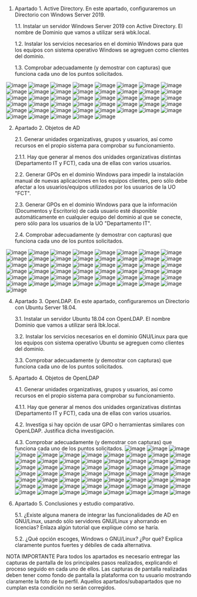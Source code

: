 1.	Apartado 1. Active Directory. En este apartado, configuraremos un Directorio con Windows Server 2019. 

    1.1.	Instalar un servidor Windows Server 2019 con Active Directory. El nombre de Dominio que vamos a utilizar será wbk.local.
    
    1.2.	Instalar los servicios necesarios en el dominio Windows para que los equipos con sistema operativo Windows se agreguen como clientes del dominio.
    
    1.3.	Comprobar adecuadamente (y demostrar con capturas) que funciona cada uno de los puntos solicitados.

![image](https://github.com/rolando1803/Administrador_de_sistemas_informaticos_de_red/assets/55965131/5b59b6fd-2e17-47a8-b218-7f065bfe2a23)
![image](https://github.com/rolando1803/Administrador_de_sistemas_informaticos_de_red/assets/55965131/9ea09b21-ebd0-4e1a-b295-8fc638d406b5)
![image](https://github.com/rolando1803/Administrador_de_sistemas_informaticos_de_red/assets/55965131/9971a2ee-62a5-4909-ad16-2ab8351e1d58)
![image](https://github.com/rolando1803/Administrador_de_sistemas_informaticos_de_red/assets/55965131/2f5fe202-df35-4db6-ab2b-34df2f97e9e4)
![image](https://github.com/rolando1803/Administrador_de_sistemas_informaticos_de_red/assets/55965131/07805042-5b67-4fff-8282-f95c85cb3b1d)
![image](https://github.com/rolando1803/Administrador_de_sistemas_informaticos_de_red/assets/55965131/ca425924-84c6-4c62-9a8c-5e8b8dc5304c)
![image](https://github.com/rolando1803/Administrador_de_sistemas_informaticos_de_red/assets/55965131/15bb3886-07c9-4ccf-8eb2-ba4f927b5c87)
![image](https://github.com/rolando1803/Administrador_de_sistemas_informaticos_de_red/assets/55965131/4a6fddb3-0177-48f8-a254-e047b748842d)
![image](https://github.com/rolando1803/Administrador_de_sistemas_informaticos_de_red/assets/55965131/5d2987ac-897d-41eb-b233-5ad3b4f5f94c)
![image](https://github.com/rolando1803/Administrador_de_sistemas_informaticos_de_red/assets/55965131/967b0d1b-557a-40e5-b42b-14374e1cbdab)
![image](https://github.com/rolando1803/Administrador_de_sistemas_informaticos_de_red/assets/55965131/39f34906-2456-4f56-bbe6-f7cfdadaaf1f)
![image](https://github.com/rolando1803/Administrador_de_sistemas_informaticos_de_red/assets/55965131/4a76fccc-a66d-4023-a3ee-2c27fcfe1935)
![image](https://github.com/rolando1803/Administrador_de_sistemas_informaticos_de_red/assets/55965131/c689ae9d-73a4-4c89-9984-6f87563b3ce9)
![image](https://github.com/rolando1803/Administrador_de_sistemas_informaticos_de_red/assets/55965131/e29c03be-e19c-4af3-9a9b-4ac5f3840a36)
![image](https://github.com/rolando1803/Administrador_de_sistemas_informaticos_de_red/assets/55965131/f8e68a28-f379-4e67-a16a-2f54abeae379)
![image](https://github.com/rolando1803/Administrador_de_sistemas_informaticos_de_red/assets/55965131/11c9ea9d-aed5-446b-98c4-1f69f472aa4a)
![image](https://github.com/rolando1803/Administrador_de_sistemas_informaticos_de_red/assets/55965131/486802b8-7163-416f-9205-8c05bafdda7e)
![image](https://github.com/rolando1803/Administrador_de_sistemas_informaticos_de_red/assets/55965131/11fbb715-2823-4f31-8101-f5799d549079)
![image](https://github.com/rolando1803/Administrador_de_sistemas_informaticos_de_red/assets/55965131/bac7417f-c119-4d84-b60f-b762875c01da)
![image](https://github.com/rolando1803/Administrador_de_sistemas_informaticos_de_red/assets/55965131/3cc66d7d-8989-4ea5-bdda-5635788e6c27)
![image](https://github.com/rolando1803/Administrador_de_sistemas_informaticos_de_red/assets/55965131/035371f2-6aa4-4843-a6a5-3ed9e5bf4488)
![image](https://github.com/rolando1803/Administrador_de_sistemas_informaticos_de_red/assets/55965131/47c45e03-ad04-4eca-8cbc-371bf117cdf8)
![image](https://github.com/rolando1803/Administrador_de_sistemas_informaticos_de_red/assets/55965131/efeca042-132b-42a9-b914-96e7233ff741)
![image](https://github.com/rolando1803/Administrador_de_sistemas_informaticos_de_red/assets/55965131/e6667f25-320b-4565-b308-bd971403c636)
![image](https://github.com/rolando1803/Administrador_de_sistemas_informaticos_de_red/assets/55965131/27a280d2-89bb-41c8-adbe-45dc871c79b3)
![image](https://github.com/rolando1803/Administrador_de_sistemas_informaticos_de_red/assets/55965131/0915e8c0-8a80-467a-9e99-3b4ebc7b89c9)
![image](https://github.com/rolando1803/Administrador_de_sistemas_informaticos_de_red/assets/55965131/aa8a1876-3ceb-40ab-9145-049906de573f)
![image](https://github.com/rolando1803/Administrador_de_sistemas_informaticos_de_red/assets/55965131/3e41e546-2d7b-4502-8d5d-5a982da717d7)
![image](https://github.com/rolando1803/Administrador_de_sistemas_informaticos_de_red/assets/55965131/6e5c3e7e-34b4-40a3-8efe-b8b376467341)
![image](https://github.com/rolando1803/Administrador_de_sistemas_informaticos_de_red/assets/55965131/5a474a71-3f34-44ce-8504-a38bcf83ec72)
![image](https://github.com/rolando1803/Administrador_de_sistemas_informaticos_de_red/assets/55965131/f63dddef-c952-4853-af49-147b1f978cc5)
![image](https://github.com/rolando1803/Administrador_de_sistemas_informaticos_de_red/assets/55965131/5a0c8c13-816a-4a2c-9e50-41068821bf5a)
![image](https://github.com/rolando1803/Administrador_de_sistemas_informaticos_de_red/assets/55965131/70ed83a2-2678-4f63-be75-21a32cf49fc9)
![image](https://github.com/rolando1803/Administrador_de_sistemas_informaticos_de_red/assets/55965131/a377c143-f606-476c-a6f8-7fa4ccc23398)
![image](https://github.com/rolando1803/Administrador_de_sistemas_informaticos_de_red/assets/55965131/ea66805b-17fa-4653-985e-049322f519f0)
![image](https://github.com/rolando1803/Administrador_de_sistemas_informaticos_de_red/assets/55965131/0ca46e7e-f945-4b98-a004-96355e558ed6)
![image](https://github.com/rolando1803/Administrador_de_sistemas_informaticos_de_red/assets/55965131/180cc7cd-daa4-4096-ac2c-d37294c25c46)
![image](https://github.com/rolando1803/Administrador_de_sistemas_informaticos_de_red/assets/55965131/c1ee68f4-0b79-402a-a3a8-176764f994e2)
![image](https://github.com/rolando1803/Administrador_de_sistemas_informaticos_de_red/assets/55965131/afee197b-7870-47ca-ad91-21028452bfdc)
![image](https://github.com/rolando1803/Administrador_de_sistemas_informaticos_de_red/assets/55965131/21fd5252-3428-4012-a3a8-35a9493971b1)
![image](https://github.com/rolando1803/Administrador_de_sistemas_informaticos_de_red/assets/55965131/958676a4-3b84-4a50-bf67-c7a2d6e9d1a7)
![image](https://github.com/rolando1803/Administrador_de_sistemas_informaticos_de_red/assets/55965131/eaeda3a8-b1bb-458e-889e-43c0acdb10d0)
![image](https://github.com/rolando1803/Administrador_de_sistemas_informaticos_de_red/assets/55965131/5fb30c8d-4a66-43c2-a29e-860e4814e2ad)
![image](https://github.com/rolando1803/Administrador_de_sistemas_informaticos_de_red/assets/55965131/1f027b92-6ee3-4338-adec-40a34d566f6c)
![image](https://github.com/rolando1803/Administrador_de_sistemas_informaticos_de_red/assets/55965131/c76c30bf-608b-42f4-9a87-5b7a0639f086)



2.	Apartado 2. Objetos de AD

    2.1.	Generar unidades organizativas, grupos y usuarios, así como recursos en el propio sistema para comprobar su funcionamiento.
    
    2.1.1.	Hay que generar al menos dos unidades organizativas distintas (Departamento IT y FCT), cada una de ellas con varios usuarios.
    
    2.2.	Generar GPOs en el dominio Windows para impedir la instalación manual de nuevas aplicaciones en los equipos clientes, pero sólo debe afectar a los usuarios/equipos utilizados por los usuarios de la            UO  "FCT".
    
    2.3.	Generar GPOs en el dominio Windows para que la información (Documentos y Escritorio) de cada usuario esté disponible automáticamente en cualquier equipo del dominio al que se conecte, pero sólo para           los usuarios de la UO "Departamento IT".
    
    2.4.	Comprobar adecuadamente (y demostrar con capturas) que funciona cada uno de los puntos solicitados.
  	
![image](https://github.com/rolando1803/Administrador_de_sistemas_informaticos_de_red/assets/55965131/3f0ad210-e7e2-453f-add9-05352576eb5d)
![image](https://github.com/rolando1803/Administrador_de_sistemas_informaticos_de_red/assets/55965131/0f512796-5bea-48ef-80ce-ee646eb725c4)
![image](https://github.com/rolando1803/Administrador_de_sistemas_informaticos_de_red/assets/55965131/65101605-a86e-4447-a373-efbf9bbe0fad)
![image](https://github.com/rolando1803/Administrador_de_sistemas_informaticos_de_red/assets/55965131/37f0f45b-02cf-4745-9b42-536651baef5e)
![image](https://github.com/rolando1803/Administrador_de_sistemas_informaticos_de_red/assets/55965131/9b14c4df-0867-4b68-9361-601475abd44b)
![image](https://github.com/rolando1803/Administrador_de_sistemas_informaticos_de_red/assets/55965131/3ee91869-b1d1-4661-b415-22f631f4e021)
![image](https://github.com/rolando1803/Administrador_de_sistemas_informaticos_de_red/assets/55965131/052ba84c-979b-4931-bcdd-6dfa1c357761)
![image](https://github.com/rolando1803/Administrador_de_sistemas_informaticos_de_red/assets/55965131/85ce9d20-e210-4b35-ab36-fcb683afdb00)
![image](https://github.com/rolando1803/Administrador_de_sistemas_informaticos_de_red/assets/55965131/d74f3480-c553-4b25-8da6-800d9ae28c91)
![image](https://github.com/rolando1803/Administrador_de_sistemas_informaticos_de_red/assets/55965131/3d430a25-891a-4d88-ab69-e7ce04726d90)
![image](https://github.com/rolando1803/Administrador_de_sistemas_informaticos_de_red/assets/55965131/07ef2a87-7313-4dbc-96d5-71be6b310e07)
![image](https://github.com/rolando1803/Administrador_de_sistemas_informaticos_de_red/assets/55965131/08b1dcb1-ad41-4baf-825a-765bea6abc6b)
![image](https://github.com/rolando1803/Administrador_de_sistemas_informaticos_de_red/assets/55965131/5d84dd56-85e9-48eb-88c0-d3626986822e)
![image](https://github.com/rolando1803/Administrador_de_sistemas_informaticos_de_red/assets/55965131/734a28f0-883e-4668-8d35-8088da0211ec)
![image](https://github.com/rolando1803/Administrador_de_sistemas_informaticos_de_red/assets/55965131/0ce14bb4-1009-4b14-aa61-2a6eebfd3fbe)
![image](https://github.com/rolando1803/Administrador_de_sistemas_informaticos_de_red/assets/55965131/3425a2e1-ab1e-42a2-b0d3-4d8cdf7d53a0)
![image](https://github.com/rolando1803/Administrador_de_sistemas_informaticos_de_red/assets/55965131/a845da7d-2a44-42ad-976a-8441d4e62a70)
![image](https://github.com/rolando1803/Administrador_de_sistemas_informaticos_de_red/assets/55965131/2ec138a9-9be5-46e0-bc31-5f0fedfb000a)
![image](https://github.com/rolando1803/Administrador_de_sistemas_informaticos_de_red/assets/55965131/182e0a60-28a7-4a9d-bdcb-b4606c308fea)
![image](https://github.com/rolando1803/Administrador_de_sistemas_informaticos_de_red/assets/55965131/1f9fabe7-2b77-4294-aad1-ceb62c5f83b6)
![image](https://github.com/rolando1803/Administrador_de_sistemas_informaticos_de_red/assets/55965131/212711c5-3ddf-4f95-83a3-c63a5acdc2a4)
![image](https://github.com/rolando1803/Administrador_de_sistemas_informaticos_de_red/assets/55965131/0f02005d-afc7-4eb3-9f54-00dd6deedc6f)
![image](https://github.com/rolando1803/Administrador_de_sistemas_informaticos_de_red/assets/55965131/08d7f2cd-c121-4d23-af20-b1b75d3b5473)
![image](https://github.com/rolando1803/Administrador_de_sistemas_informaticos_de_red/assets/55965131/230e241a-b223-4b14-85c0-2355ade5dc98)
![image](https://github.com/rolando1803/Administrador_de_sistemas_informaticos_de_red/assets/55965131/67f4e634-7bba-476e-b46b-6375600910c6)
![image](https://github.com/rolando1803/Administrador_de_sistemas_informaticos_de_red/assets/55965131/1aea220f-3958-4f1b-bbe2-ce9d020c6e4a)
![image](https://github.com/rolando1803/Administrador_de_sistemas_informaticos_de_red/assets/55965131/541e45bd-53b2-404b-8c64-afeeb455cbbf)
![image](https://github.com/rolando1803/Administrador_de_sistemas_informaticos_de_red/assets/55965131/47e8dee5-e6e5-4fde-8c54-730b3d9a3355)
![image](https://github.com/rolando1803/Administrador_de_sistemas_informaticos_de_red/assets/55965131/96249f4e-cc03-4ea5-8392-7d83848cc3c2)
![image](https://github.com/rolando1803/Administrador_de_sistemas_informaticos_de_red/assets/55965131/75b11ef6-e3f7-4826-bb41-c4fd95f3cdca)
![image](https://github.com/rolando1803/Administrador_de_sistemas_informaticos_de_red/assets/55965131/242eaa85-e95b-4742-a697-7c835a2f172a)
![image](https://github.com/rolando1803/Administrador_de_sistemas_informaticos_de_red/assets/55965131/3a9a373e-1a9b-4af8-8872-e9f254288086)
![image](https://github.com/rolando1803/Administrador_de_sistemas_informaticos_de_red/assets/55965131/9f1564e2-cca8-4890-a09e-5b6adf7f5fda)
![image](https://github.com/rolando1803/Administrador_de_sistemas_informaticos_de_red/assets/55965131/45a80e8c-70c9-46c9-a1ed-8322f7a99f92)
![image](https://github.com/rolando1803/Administrador_de_sistemas_informaticos_de_red/assets/55965131/172b1778-7088-4054-befe-c42c90917587)
![image](https://github.com/rolando1803/Administrador_de_sistemas_informaticos_de_red/assets/55965131/6a8bce8d-223a-4db5-9fa3-1ff143502a28)
![image](https://github.com/rolando1803/Administrador_de_sistemas_informaticos_de_red/assets/55965131/1f16db3e-d2ef-4159-a8f8-5c527f72a63e)
![image](https://github.com/rolando1803/Administrador_de_sistemas_informaticos_de_red/assets/55965131/a909f88b-4b85-454a-8e07-00ca6d83c619)
![image](https://github.com/rolando1803/Administrador_de_sistemas_informaticos_de_red/assets/55965131/0b36dcc5-d0e2-429b-a63b-852a81c43bc2)
![image](https://github.com/rolando1803/Administrador_de_sistemas_informaticos_de_red/assets/55965131/ea1a56ff-e7c0-4dc4-a0c0-f20b0dda927c)
![image](https://github.com/rolando1803/Administrador_de_sistemas_informaticos_de_red/assets/55965131/6ba110b7-91b9-4e23-b435-fa809624f8b7)
![image](https://github.com/rolando1803/Administrador_de_sistemas_informaticos_de_red/assets/55965131/578e86f0-2a24-45bb-8d7d-56db6fb89927)
![image](https://github.com/rolando1803/Administrador_de_sistemas_informaticos_de_red/assets/55965131/1af8770b-fff0-4145-8ce6-262f73aafef6)
![image](https://github.com/rolando1803/Administrador_de_sistemas_informaticos_de_red/assets/55965131/19e4a19e-bd9b-4abc-acef-b135424353a7)
![image](https://github.com/rolando1803/Administrador_de_sistemas_informaticos_de_red/assets/55965131/6feab910-67a0-4b62-8a76-652f9de15899)
![image](https://github.com/rolando1803/Administrador_de_sistemas_informaticos_de_red/assets/55965131/78234b5d-d4e6-47ca-a384-6c32b5ff7a46)
![image](https://github.com/rolando1803/Administrador_de_sistemas_informaticos_de_red/assets/55965131/ef28592b-6926-4437-b31e-f9d9374bb953)
![image](https://github.com/rolando1803/Administrador_de_sistemas_informaticos_de_red/assets/55965131/e5a38b1d-533d-4eb3-8af4-132ef93f57ad)
![image](https://github.com/rolando1803/Administrador_de_sistemas_informaticos_de_red/assets/55965131/7f2b8411-c17a-42d1-809c-e377c3272ac7)







4.	Apartado 3. OpenLDAP. En este apartado, configuraremos un Directorio con Ubuntu Server 18.04.

    3.1.	Instalar un servidor Ubuntu 18.04 con OpenLDAP. El nombre Dominio que vamos a utilizar será lbk.local.
    
    3.2.	Instalar los servicios necesarios en el dominio GNU/Linux para que los equipos con sistema operativo Ubuntu se agreguen como clientes del dominio.
    
    3.3.	Comprobar adecuadamente (y demostrar con capturas) que funciona cada uno de los puntos solicitados.

5.	Apartado 4. Objetos de OpenLDAP

    4.1.	Generar unidades organizativas, grupos y usuarios, así como recursos en el propio sistema para comprobar su funcionamiento.
    
    4.1.1.	Hay que generar al menos dos unidades organizativas distintas (Departamento IT y FCT), cada una de ellas con varios usuarios.
    
    4.2.	Investiga si hay opción de usar GPO o herramientas similares con OpenLDAP. Justifica dicha investigación.
    
    4.3.	Comprobar adecuadamente (y demostrar con capturas) que funciona cada uno de los puntos solicitados.
![image](https://github.com/rolando1803/Administrador_de_sistemas_informaticos_de_red/assets/55965131/3d4c515a-1f6f-4c3b-904e-b946bb0821fa)
![image](https://github.com/rolando1803/Administrador_de_sistemas_informaticos_de_red/assets/55965131/370d7c8f-bea3-4530-8a72-3150b6bbbccd)
![image](https://github.com/rolando1803/Administrador_de_sistemas_informaticos_de_red/assets/55965131/bd099f33-48b1-4838-b04b-24cca8614a97)
![image](https://github.com/rolando1803/Administrador_de_sistemas_informaticos_de_red/assets/55965131/1bfd64fd-000f-48b8-adea-bd344a18fb5e)
![image](https://github.com/rolando1803/Administrador_de_sistemas_informaticos_de_red/assets/55965131/8af07423-c626-423c-b121-7b8a647eea64)
![image](https://github.com/rolando1803/Administrador_de_sistemas_informaticos_de_red/assets/55965131/1f7f5b1c-8f52-4a4f-b35e-433c7ca60569)
![image](https://github.com/rolando1803/Administrador_de_sistemas_informaticos_de_red/assets/55965131/55e44bda-b70a-4b87-a531-8e46ab1e307e)
![image](https://github.com/rolando1803/Administrador_de_sistemas_informaticos_de_red/assets/55965131/d4e1026b-fb55-466e-aad1-84ff1d9eac59)
![image](https://github.com/rolando1803/Administrador_de_sistemas_informaticos_de_red/assets/55965131/a3ea29ab-d8e0-40a2-a41a-7de24bd45a67)
![image](https://github.com/rolando1803/Administrador_de_sistemas_informaticos_de_red/assets/55965131/44da82f7-200b-48cc-8ab0-127c7479ed76)
![image](https://github.com/rolando1803/Administrador_de_sistemas_informaticos_de_red/assets/55965131/8dc88ceb-f416-4c8e-878a-9a0979984a76)
![image](https://github.com/rolando1803/Administrador_de_sistemas_informaticos_de_red/assets/55965131/71f6b3c4-f55e-48bc-ab4c-9a2a96c5595f)
![image](https://github.com/rolando1803/Administrador_de_sistemas_informaticos_de_red/assets/55965131/1f49d9d6-cf45-4e23-b4e5-c89933e9170d)
![image](https://github.com/rolando1803/Administrador_de_sistemas_informaticos_de_red/assets/55965131/7b250295-83dd-4940-a45f-c0b4acbb8353)
![image](https://github.com/rolando1803/Administrador_de_sistemas_informaticos_de_red/assets/55965131/6e093453-43c1-46ca-b1b1-7726eec3359b)
![image](https://github.com/rolando1803/Administrador_de_sistemas_informaticos_de_red/assets/55965131/5dbe82b9-da0a-408e-b8a6-cbe368842807)
![image](https://github.com/rolando1803/Administrador_de_sistemas_informaticos_de_red/assets/55965131/3c345968-1ece-4427-8a48-bae7d285fae2)
![image](https://github.com/rolando1803/Administrador_de_sistemas_informaticos_de_red/assets/55965131/1200695d-2d4d-4e70-8815-c32e8776ecdd)
![image](https://github.com/rolando1803/Administrador_de_sistemas_informaticos_de_red/assets/55965131/cf13f0e3-30fa-4046-b6d5-f84906e79314)
![image](https://github.com/rolando1803/Administrador_de_sistemas_informaticos_de_red/assets/55965131/58add792-9580-4e72-a65f-000fb03c6c8d)
![image](https://github.com/rolando1803/Administrador_de_sistemas_informaticos_de_red/assets/55965131/cbe4a467-f128-4535-97d6-b28995424a0f)
![image](https://github.com/rolando1803/Administrador_de_sistemas_informaticos_de_red/assets/55965131/9ec027a2-d7df-4234-93a9-a7d01d0fbffa)
![image](https://github.com/rolando1803/Administrador_de_sistemas_informaticos_de_red/assets/55965131/8658571f-0d04-418b-94ed-a1593ce6df17)
![image](https://github.com/rolando1803/Administrador_de_sistemas_informaticos_de_red/assets/55965131/76175e4f-83b0-4a53-ae46-688769e982a9)
![image](https://github.com/rolando1803/Administrador_de_sistemas_informaticos_de_red/assets/55965131/78876365-72c5-427e-93b3-56acd48d7993)
![image](https://github.com/rolando1803/Administrador_de_sistemas_informaticos_de_red/assets/55965131/23df9505-c00e-4c21-a066-b5c2ee213a7a)
![image](https://github.com/rolando1803/Administrador_de_sistemas_informaticos_de_red/assets/55965131/311994f6-6079-4a69-8eae-1022ffefe918)
![image](https://github.com/rolando1803/Administrador_de_sistemas_informaticos_de_red/assets/55965131/c8800310-3b33-4dee-a8d8-5944109abe75)
![image](https://github.com/rolando1803/Administrador_de_sistemas_informaticos_de_red/assets/55965131/261f8f43-0e10-42a2-8b51-409315f62d52)
![image](https://github.com/rolando1803/Administrador_de_sistemas_informaticos_de_red/assets/55965131/f705762f-c063-4b9f-8b2a-c366fab79861)
![image](https://github.com/rolando1803/Administrador_de_sistemas_informaticos_de_red/assets/55965131/e60b713c-64c5-4f3a-9b7c-93f3dbe04582)
![image](https://github.com/rolando1803/Administrador_de_sistemas_informaticos_de_red/assets/55965131/a14039c6-a1bf-4d57-a0e4-f190dec893f1)
![image](https://github.com/rolando1803/Administrador_de_sistemas_informaticos_de_red/assets/55965131/7f397e5d-777f-4e3b-a3c2-5e15907a94ec)
![image](https://github.com/rolando1803/Administrador_de_sistemas_informaticos_de_red/assets/55965131/8b84b29c-cd6d-4dc1-b926-936a0d17c45c)
![image](https://github.com/rolando1803/Administrador_de_sistemas_informaticos_de_red/assets/55965131/0b60bc5d-4e2b-42e4-91da-ae8060435273)
![image](https://github.com/rolando1803/Administrador_de_sistemas_informaticos_de_red/assets/55965131/6606099d-1b41-4396-8190-777716a05af2)
![image](https://github.com/rolando1803/Administrador_de_sistemas_informaticos_de_red/assets/55965131/1c8eeac2-bbab-4059-a20f-92f1404c6714)
![image](https://github.com/rolando1803/Administrador_de_sistemas_informaticos_de_red/assets/55965131/d05e26dd-b673-4c71-bce4-49099f5693ef)
![image](https://github.com/rolando1803/Administrador_de_sistemas_informaticos_de_red/assets/55965131/f1b05d10-9d9f-403c-8177-dbda22061e7c)
![image](https://github.com/rolando1803/Administrador_de_sistemas_informaticos_de_red/assets/55965131/e9ae071a-1b23-4a9a-a8e5-4fcf8ef1787d)
![image](https://github.com/rolando1803/Administrador_de_sistemas_informaticos_de_red/assets/55965131/c82fdf03-b65f-4b11-935a-362d0673d076)
![image](https://github.com/rolando1803/Administrador_de_sistemas_informaticos_de_red/assets/55965131/792cb5a4-1551-4bd2-b488-1bfec017a284)
![image](https://github.com/rolando1803/Administrador_de_sistemas_informaticos_de_red/assets/55965131/1526c526-5b4b-4e64-ae5e-1f44ace4ed2d)
![image](https://github.com/rolando1803/Administrador_de_sistemas_informaticos_de_red/assets/55965131/88695941-6536-4b99-8b88-d679e40e39ba)
![image](https://github.com/rolando1803/Administrador_de_sistemas_informaticos_de_red/assets/55965131/03cbbe5f-cd85-4a57-a1ef-adc6ec887620)
![image](https://github.com/rolando1803/Administrador_de_sistemas_informaticos_de_red/assets/55965131/fed67b2c-d775-46af-8b79-cdd586ce57d9)
![image](https://github.com/rolando1803/Administrador_de_sistemas_informaticos_de_red/assets/55965131/41810cd5-820d-4516-ba60-66a764eed3b1)
![image](https://github.com/rolando1803/Administrador_de_sistemas_informaticos_de_red/assets/55965131/8dda737b-45aa-40ea-9149-a1526a4ffdd6)
![image](https://github.com/rolando1803/Administrador_de_sistemas_informaticos_de_red/assets/55965131/fdea6227-0618-4e83-93b6-c1ff92f37f55)
![image](https://github.com/rolando1803/Administrador_de_sistemas_informaticos_de_red/assets/55965131/fe8a1e89-e183-496d-bf15-be4a15fac23c)
![image](https://github.com/rolando1803/Administrador_de_sistemas_informaticos_de_red/assets/55965131/4521c370-90ac-4f4e-90bc-5471ce84f3ff)
![image](https://github.com/rolando1803/Administrador_de_sistemas_informaticos_de_red/assets/55965131/1df6b698-e866-4b69-89cf-0e11a051fbf3)
![image](https://github.com/rolando1803/Administrador_de_sistemas_informaticos_de_red/assets/55965131/d1139f7d-351b-4fae-9770-b80e86c9dd17)
![image](https://github.com/rolando1803/Administrador_de_sistemas_informaticos_de_red/assets/55965131/247d08f9-1ef4-4e9d-9b54-84f6b9e2d498)
![image](https://github.com/rolando1803/Administrador_de_sistemas_informaticos_de_red/assets/55965131/76c49ba4-4eee-4d54-acc7-2d7df0f3e426)
![image](https://github.com/rolando1803/Administrador_de_sistemas_informaticos_de_red/assets/55965131/c4c0748c-59ea-4d39-bbec-30dc3ed24bf6)
![image](https://github.com/rolando1803/Administrador_de_sistemas_informaticos_de_red/assets/55965131/a920f90b-02b9-4ad8-bb0a-b734316ae0ac)
![image](https://github.com/rolando1803/Administrador_de_sistemas_informaticos_de_red/assets/55965131/b73d434d-305c-4b55-a576-305a501ed858)
![image](https://github.com/rolando1803/Administrador_de_sistemas_informaticos_de_red/assets/55965131/3c7b74a8-0cad-4ab2-98b9-8aa2e249b538)


   

7.	Apartado 5. Conclusiones y estudio comparativo.

    5.1.	¿Existe alguna manera de integrar las funcionalidades de AD en GNU/Linux, usando sólo servidores GNU/Linux y ahorrando en licencias? Enlaza algún tutorial que explique cómo se haría.
    
    5.2.	¿Qué opción escoges, Windows o GNU/Linux? ¿Por qué? Explica claramente puntos fuertes y débiles de cada alternativa.

NOTA IMPORTANTE
Para todos los apartados es necesario entregar las capturas de pantalla de los principales pasos realizados, explicando el proceso seguido en cada uno de ellos. Las capturas de pantalla realizadas deben tener como fondo de pantalla la plataforma con tu usuario mostrando claramente la foto de tu perfil. Aquellos apartados/subapartados que no cumplan esta condición no serán corregidos.
